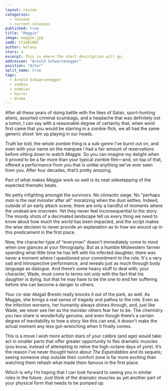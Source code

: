 ```yaml
---
layout: review
categories: 
  - reviews
  - current-releases
published: true
title: "Maggie"
image: maggie.jpg
imdb: tt1881002
author: kelany
stars: 4
excerpt: This is where the short description will go.
addressee: "Arnold Schwarzenegger"
position: "Actor"
split_name: true
tags: 
  - Arnold Schwarzenegger
  - zombie
  - zombies
  - horror
  - drama
---
```

After all these years of doing battle with the likes of Satan, sport-hunting aliens, assorted criminal scumbags, and a headache that was definitely not a tumor, I can say with a reasonable degree of certainty that, when word first came that you would be starring in a zombie flick, we all had the same generic shoot ‘em up playing in our heads.

Truth be told, the whole zombie thing is a sub-genre I've burnt out on, and even with your name on the marquee I had a fair amount of reservations before sitting down to watch _Maggie_. So you can imagine my delight when it proved to be a far more than your typical zombie film—and, on top of that, offered a performance from you that is unlike anything we've ever seen from you. After four decades, that’s pretty amazing. 

Part of what makes _Maggie_ work so well is its neat sidestepping of the expected thematic beats. 

No petty infighting amongst the survivors. No climactic siege. No "perhaps _man_ is the real monster after all" moralizing when the dust settles. Indeed, outside of an early attack scene, there are only a handful of moments where the undead are onscreen. Yet they never feel inconsequential to the story. The moody shots of a decimated landscape tell us every thing we need to know about how much the world has been impacted, and the script makes the wise decision to never provide an explanation as to how we wound up in this predicament in the first place.

Now, the character type of “everyman” doesn't immediately come to mind when one glances at your filmography. But as a humble Midwestern farmer spending what little time he has left with his infected daughter, there was never a moment where I questioned your commitment to the role. It's a very sad and introspective performance, and reveals just as much through body language as dialogue. And there’s some heavy stuff to deal with; your character, Wade, must come to terms not only with the fact that his daughter is dying, but that he may have to be the one to end her suffering before she can become a danger to others.

Your co-star Abigail Breslin really knocks it out of the park, as well. As Maggie, she brings a real sense of tragedy and pathos to the role. Even as the infection worsens, her humanity always shines through, and, just like Wade, we never see her as the monster others fear her to be. The chemistry you two share is wonderfully genuine, and even though there’s a certain degree of inevitability to how a story like this can end, it doesn't make the actual moment any less gut-wrenching when it finally comes.

This is a move I wish more action stars of your calibre (and age) would take: act in smaller parts that offer greater opportunity to flex dramatic muscles (you know, instead of attempting to relive the high-octane days of yore).  It’s the reason I've never thought twice about _The Expendables_ and its sequels; seeing someone step outside their comfort zone is far more exciting than watching them rehash what made them famous in the first place. 

Which is why I’m hoping that I can look forward to seeing you in similar roles in the future. Just think of the dramatic muscles as yet another part of your physical form that needs to be pumped up.